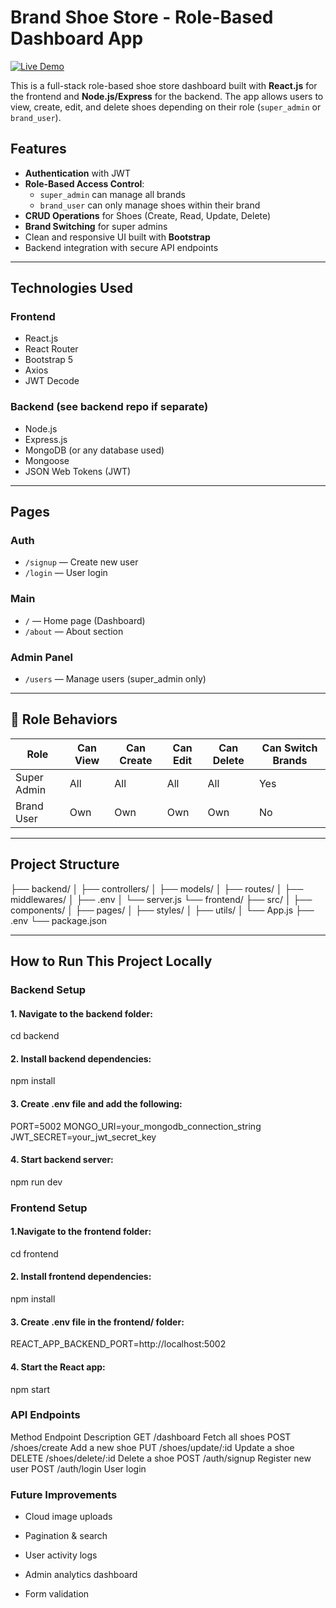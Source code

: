 # Brand Shoe Store - Role-Based Dashboard App

[![Live Demo](https://img.shields.io/badge/Live-Demo-green?style=for-the-badge&logo=vercel)](https://brand-store-hjuu.vercel.app/)

This is a full-stack role-based shoe store dashboard built with **React.js** for the frontend and **Node.js/Express** for the backend. The app allows users to view, create, edit, and delete shoes depending on their role (`super_admin` or `brand_user`).

## Features

- **Authentication** with JWT
- **Role-Based Access Control**:
  - `super_admin` can manage all brands
  - `brand_user` can only manage shoes within their brand
- **CRUD Operations** for Shoes (Create, Read, Update, Delete)
- **Brand Switching** for super admins
- Clean and responsive UI built with **Bootstrap**
- Backend integration with secure API endpoints

---

## Technologies Used

### Frontend
- React.js
- React Router
- Bootstrap 5
- Axios
- JWT Decode

### Backend (see backend repo if separate)
- Node.js
- Express.js
- MongoDB (or any database used)
- Mongoose
- JSON Web Tokens (JWT)

---

## Pages

### Auth
- `/signup` — Create new user
- `/login` — User login

### Main
- `/` — Home page (Dashboard)
- `/about` — About section

### Admin Panel
- `/users` — Manage users (super_admin only)

---

## 🧭 Role Behaviors

| Role         | Can View | Can Create | Can Edit | Can Delete | Can Switch Brands |
|--------------|----------|------------|----------|------------|-------------------|
| Super Admin  |  All   |  All     | All   | All     | Yes             |
| Brand User   |  Own   |  Own     | Own   | Own     | No              |

---

## Project Structure

├── backend/
│ ├── controllers/
│ ├── models/
│ ├── routes/
│ ├── middlewares/
│ ├── .env
│ └── server.js
└── frontend/
├── src/
│ ├── components/
│ ├── pages/
│ ├── styles/
│ ├── utils/
│ └── App.js
├── .env
└── package.json


---

## How to Run This Project Locally

### Backend Setup

#### 1. Navigate to the backend folder:
cd backend

#### 2. Install backend dependencies:
npm install

#### 3. Create .env file and add the following:
PORT=5002
MONGO_URI=your_mongodb_connection_string
JWT_SECRET=your_jwt_secret_key

#### 4. Start backend server:
npm run dev

### Frontend Setup

#### 1.Navigate to the frontend folder:
cd frontend

#### 2. Install frontend dependencies:
npm install

#### 3. Create .env file in the frontend/ folder:
REACT_APP_BACKEND_PORT=http://localhost:5002

#### 4. Start the React app:
npm start

### API Endpoints
Method      Endpoint        Description
GET         /dashboard	    Fetch all shoes
POST	    /shoes/create	Add a new shoe
PUT	      /shoes/update/:id	Update a shoe
DELETE	  /shoes/delete/:id	Delete a shoe
POST	    /auth/signup	Register new user
POST	   /auth/login	    User login

### Future Improvements
- Cloud image uploads

- Pagination & search

- User activity logs

- Admin analytics dashboard

- Form validation

